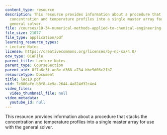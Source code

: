 ```yaml
---
content_type: resource
description: This resource provides information about a procedure that stacks the
  concentration and temperature profiles into a single master array for use with the
  general solver.
file: /courses/10-34-numerical-methods-applied-to-chemical-engineering-fall-2005/7e800afeb8f84e9a26444a824d32c4e4_lec10.pdf
file_size: 21077
file_type: application/pdf
learning_resource_types:
- Lecture Notes
license: https://creativecommons.org/licenses/by-nc-sa/4.0/
ocw_type: OCWFile
parent_title: Lecture Notes
parent_type: CourseSection
parent_uid: 8f7a6c3f-ae8e-d368-a734-bbe5d06c21b7
resourcetype: Document
title: lec10.pdf
uid: 7e800afe-b8f8-4e9a-2644-4a824d32c4e4
video_files:
  video_thumbnail_file: null
video_metadata:
  youtube_id: null
---
```

This resource provides information about a procedure that stacks the concentration and temperature profiles into a single master array for use with the general solver.